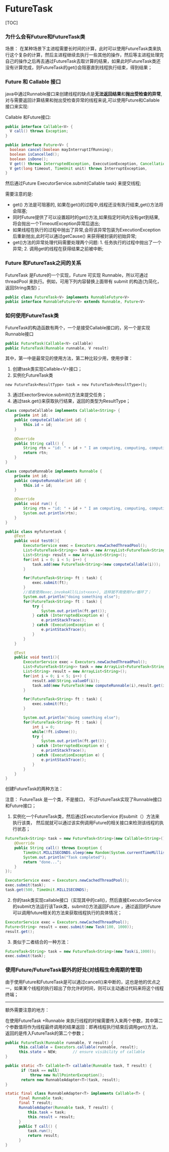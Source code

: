 # FutureTask

[TOC]

### 为什么会有Future和FutureTask类

场景： 在某种场景下主进程需要长时间的计算，此时可以使用FutureTask类来执行这个复杂的计算，然后主进程继续去执行一些其他的操作，然后等主进程处理完自己的操作之后再去通过FutureTask去取计算的结果，如果此时FutureTask类还没有计算完成，则FutureTask的get()会阻塞直到线程执行结束，得到结果；

### Future 和 Callable 接口

java中通过Runnable接口来创建线程的缺点是**无法返回结果**和**抛出受检查的异常**, 对与需要返回计算结果和抛出受检查异常的线程来说,可以使用Future和Callable接口来实现:

Callable 和Future接口:

```java
public interface Callable<V> {
  V call() throws Exception;
}

public interface Future<V> {
  boolean cancel(boolean mayInterruptIfRunning);
  boolean isCancelled();
  boolean isDone();
  V get() throws InterruptedException, ExeccutionException, CancellationException;
  V get(long timeout, TimeUnit unit) throws InterruptException, 				ExecutionException,CalcellationException, TimeoutExeception;	//设置超时的get()方法;
}
```

然后通过Future<T> ExecutorService.submit(Callable<T> task) 来提交线程;

需要注意的是: 

- get() 方法是可阻塞的, 如果在get()的过程中,线程还没有执行结束,get()方法将会阻塞;
- 同时Future提供了可以设置超时的get()方法,如果指定时间内没有get到结果,将会抛出一个TimeoutException异常后退出;
- 如果线程在执行的过程中抛出了异常,会将该异常包装为ExecutionException后重新抛出,此时可以通过getCause() 来获得被封装的初始异常;
- get()方法的异常处理代码需要处理两个问题: 1. 任务执行的过程中抛出了一个异常; 2. 调用get的线程在获得结果之前被中断;

### Future 和FutureTask之间的关系

 FutureTask 是Future的一个实现，Future 可实现 Runnable，所以可通过 threadPool 来执行。例如，可用下列内容替换上面带有 submit 的构造(为简化，返回String类型)；

```java
public class FutureTask<V> implements RunnableFuture<V> 
public interface RunnableFuture<V> extends Runnable, Future<V>
```

### 如何使用FutureTask类

FutureTask的构造函数有两个，一个是接受Callable接口的，另一个是实现Runnable接口

```java
public FutureTask(Callable<V> callable)  
public FutureTask(Runnable runnable, V result)
```

其中，第一中是最常见的使用方法，第二种比较少用，使用步骤：

1. 创建task类实现Callable\<V\>接口；
2. 实例化FutureTask类

```
new FutureTask<ResultType> task = new FutureTask<ResultType>();
```

3. 通过ExectorSrevice.submit()方法来提交任务；
4. 通过task.get()来获取执行结果，返回的类型为ResultType；

```java
class computeCallable implements Callable<String> {
    private int id;
    public computeCallable(int id) {
        this.id = id;
    }
    
    @Override
    public String call() {
        String rtn = "id: " + id + " I am computing, computing, computingtingting....";
        return rtn;
    }
}

class computeRunnable implements Runnable {
    private int id;
    public computeRunnable(int id) {
        this.id = id;
    }

    @Override
    public void run() {
        String rtn = "id: " + id + " I am computing, computing, computingtingting....";
        System.out.println(rtn);
    }
}

public class myfuturetask {
    @Test
    public void test0(){
        ExecutorService exec = Executors.newCachedThreadPool();
        List<FutureTask<String>> task = new ArrayList<FutureTask<String>>();
        List<String> result = new ArrayList<String>();
        for(int i = 0; i < 5; i++) {
            task.add(new FutureTask<String>(new computeCallable(i)));
        }

        for(FutureTask<String> ft : task) {
            exec.submit(ft);
        }
      	//或者使用exec.invokeAll(List<xxx>), 这样就不用使用for循环了；
        System.out.println("doing something else");
        for(FutureTask<String> ft : task) {
            try {
                System.out.println(ft.get());
            } catch (InterruptedException e) {
                e.printStackTrace();
            } catch (ExecutionException e) {
                e.printStackTrace();
            }
        }
    }

    @Test
    public void test1(){
        ExecutorService exec = Executors.newCachedThreadPool();
        List<FutureTask<String>> task = new ArrayList<FutureTask<String>>();
        List<String> result = new ArrayList<String>();
        for(int i = 0; i < 5; i++) {
            result.add(String.valueOf(i));
            task.add(new FutureTask(new computeRunnable(i),result.get(i)));
        }

        for(FutureTask<String> ft : task) {
            exec.submit(ft);
        }

        System.out.println("doing something else");
        for(FutureTask<String> ft : task) {
            int i = 0;
            while(!ft.isDone());
            try {
                System.out.println(ft.get());
            } catch (InterruptedException e) {
                e.printStackTrace();
            } catch (ExecutionException e) {
                e.printStackTrace();
            }
        }
    }
}
```

创建FutureTask的两种方法：

注意： FutureTask 是一个类，不是接口， 不过FutureTask实现了Runnable接口和Future接口；

1. 实例化一个FutureTask类，然后通过ExecutorService 的submit（）方法来执行该类， 然后就就可以通过该实例调用Future的相关接口来检测该线程的执行状态；

```java
FutureTask<String> task = new FutureTask<String>(new Callable<String>() {
    @Override
    public String call() throws Exception {
        TimeUnit.MILLISECONDS.sleep(new Random(System.currentTimeMillis()).nextInt(10)*100);
        System.out.println("Task completed");
        return "done...";
    }
});

ExecutorService exec = Executors.newCachedThreadPool();
exec.submit(task);
task.get(500, TimeUnit.MILLISECONDS);
```

2. 你的task类实现callable接口（实现其中的call()，然后直接ExecutorService的submit方法运行该Task类，submit()方法返回Future<T> ，通过返回的Future 可以调用future相关的方法来获取线程执行的具体情况；

```java
ExecutorService exec = Executors.newCachedThreadPool();
Future<String> result = exec.submit(new Task(100, 1000));
result.get();
```

3. 类似于二者结合的一种方法：

```java
FutureTask<String> task = new FutureTask<String>(new Task(i,1000));
exec.submit(task);
```

### 使用Future/FutureTask额外的好处(对线程生命周期的管理)

由于使用Future和FutureTask是可以通过cancell()来中断的，这也是他的优点之一，如果某个线程的执行超出了你允许的时间，则可以主动通过代码来将这个线程终端；

---

额外需要注意的地方：

在使用FutureTask +Runnable 来执行线程的时候需要传入来两个参数，其中第二个参数值将作为线程最终调用的结果返回：即再线程执行结束后调用get()方法，返回的是传入FutureTask的第二个参数；

```java
public FutureTask(Runnable runnable, V result) {  
      this.callable = Executors.callable(runnable, result);  
      this.state = NEW;       // ensure visibility of callable  
}  
```

```java
public static <T> Callable<T> callable(Runnable task, T result) {  
       if (task == null)  
           throw new NullPointerException();  
       return new RunnableAdapter<T>(task, result);  
}  
```

```java
static final class RunnableAdapter<T> implements Callable<T> {  
      final Runnable task;  
      final T result;  
      RunnableAdapter(Runnable task, T result) {  
          this.task = task;  
          this.result = result;  
      }  
      public T call() {  
          task.run();  
          return result;  
      }  
}  
```

